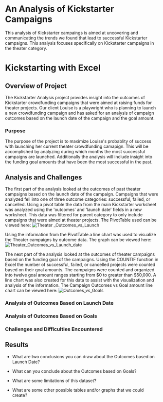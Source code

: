 # An Analysis of Kickstarter Campaigns
This analysis of Kickstarter campaings is aimed at uncovering and communicating the trends we found that lead to successful Kickstarter campaigns. This analysis focuses specifically on Kickstarter campaigns in the theater category.
# Kickstarting with Excel

## Overview of Project
The Kickstarter Analysis project provides insight into the outcomes of Kickstarter crowdfunding campaigns that were aimed at raising funds for theater projects. Our client Louise is a playwright who is planning to launch a new crowdfunding campaign and has asked for an analysis of campaign outcomes based on the launch date of the campaign and the goal amount. 

### Purpose
The purpose of the project is to maximize Louise's probablity of success with launching her current theater crowdfunding camapign. This will be accomplished by analyzing during which months the most successful campaigns are launched. Additionally the analysis will include insight into the funding goal amounts that have been the most successful in the past. 

## Analysis and Challenges
The first part of the analysis looked at the outcomes of past theater campaigns based on the launch date of the campaign. Campaigns that were analyzed fell into one of three outcome categories: successful, failed, or cancelled. Using a pivot table the data from the main Kickstarter worksheet was analyzed using the 'outcomes' and 'launch date' fields in a new worksheet. This data was filtered for parent category to only include campaigns that were aimed at theater projects. The PivotTable used can be viewed here: 
![Theater _Outcomes_vs_Launch](https://user-images.githubusercontent.com/96552268/148687613-fdd63ebc-474e-47c3-9154-7c170e7e7857.png)

Using the information from the PivotTable a line chart was used to visualize the Theater campaigns by outcome data. The graph can be viewed here:
![Theater_Outcomes_vs_Launch_date](https://user-images.githubusercontent.com/96552268/148686988-ebfdb7db-b22d-4b31-a1ba-d1f036555da0.png)

The next part of the analysis looked at the outcomes of theater campaigns based on the funding goal of the campaigns. Using the COUNTIF function in Excel the number of successful, failed, or cancelled projects were counted based on their goal amounts. The campaigns were counted and organized into twelve goal amount ranges starting from $0 to greater than $50,000. A line chart was also created for this data to assist with the visualization and analysis of the information. The Campaign Outcomes vs Goal amount line chart can be viewed here: 
![Outcomes_vs_Goals](https://user-images.githubusercontent.com/96552268/148688098-6d065ff0-0921-41ac-8928-7a8b64865132.png)
 

### Analysis of Outcomes Based on Launch Date

### Analysis of Outcomes Based on Goals

### Challenges and Difficulties Encountered

## Results

- What are two conclusions you can draw about the Outcomes based on Launch Date?

- What can you conclude about the Outcomes based on Goals?

- What are some limitations of this dataset?

- What are some other possible tables and/or graphs that we could create?
